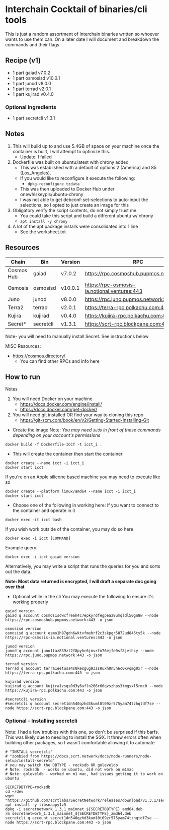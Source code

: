 # Interchain Cocktail of binaries/cli tools
This is just a random assortment of Interchain binaries written so whoever wants to use them can.  On a later date I will document and breakdown the commands and their flags

## Recipe (v1)
- 1 part gaiad v7.0.2
- 1 part osmosisd v10.0.1
- 1 part junod v8.0.0
- 1 part terrad v2.0.1
- 1 part kujirad v0.4.0

### Optional ingredients
- 1 part secretcli v1.3.1

## Notes
1. This will build up to and use 5.4GB of space on your machine once the container is built, I will attempt to optimize this.
    - Update: I failed
2. Dockerfile was built on ubuntu:latest with chrony added
    - This was established with a default of options 2 (America) and 85 (Los_Angeles).
    - If you would like to reconfigure it execute the following:
        - `dpkg-reconfigure tzdata`
    - This was then uploaded to Docker Hub under onewhiskeypls/ubuntu-chrony
    - I was not able to get debconf-set-selections to auto-input the selections, so I opted to just create an image for this
3. Obligatory verify the script contents, do not simply trust me.
    - You could take this script and build a different ubuntu w/ chrony
    - `apt install -y chrony`
4. A lot of the apt package installs were consolidated into 1 line
    - See the worksheet.txt

## Resources
|Chain|Bin|Version|RPC|
|-|-|-|--|
|Cosmos Hub|gaiad|v7.0.2| https://rpc.cosmoshub.pupmos.network:443 |
|Osmosis|osmosisd|v10.0.1| https://rpc-osmosis-ia.notional.ventures:443 |
|Juno|junod|v8.0.0| https://rpc.juno.pupmos.network:443 |
|Terra2|terrad|v2.0.1| https://terra-rpc.polkachu.com:443 |
|Kujira|kujirad|v0.4.0| https://kujira-rpc.polkachu.com:443 |
|Secret*|secretcli|v1.3.1| https://scrt-rpc.blockpane.com:443 |

Note- you will need to manually install Secret. See instructions below

MISC Resources:
- https://cosmos.directory/
  - You can find other RPCs and info here

## How to run
Notes
1. You will need Docker on your machine
    - https://docs.docker.com/engine/install/
    - https://docs.docker.com/get-docker/
2. You will need git installed OR find your way to cloning this repo
    - https://git-scm.com/book/en/v2/Getting-Started-Installing-Git

- Create the image
Note: *You may need `sudo` in front of these commands depending on your account's permissions*

```
docker build -f Dockerfile-ICCT -t icct_i .
```

- This will create the container then start the container
```
docker create --name icct -i icct_i
docker start icct
```

If you're on an Apple silicone based machine you may need to execute like so
```
docker create --platform linux/amd64 --name icct -i icct_i
docker start icct

```

- Choose one of the following in working here:
If you want to connect to the container and operate in it
```
docker exec -it icct bash
```

If you wish work outside of the container, you may do so here
```
docker exec -i icct [COMMAND]
```
Example query:
```
docker exec -i icct gaiad version
```
Alternatively, you may write a script that runs the queries for you and sorts out the data.

**Note: Most data returned is encrypted, I will draft a separate doc going over that**

- Optional while in the cli
You may execute the following to ensure it's working properly
```
gaiad version
gaiad q account cosmos1scwcfre6h4c7epkyrdfegpeaz8umqldl50gn8w --node https://rpc.cosmoshub.pupmos.network:443 -o json

osmosisd version
osmosisd q account osmo1h87gdn6wktvfmehrf2c3skpgr5872ud845ty5k --node https://rpc-osmosis-ia.notional.ventures:443 -o json

junod version
junod q account juno1taz839zt2f8pyhc6jmvrfm76ejfe0sf8jvthcy --node https://rpc.juno.pupmos.network:443 -o json

terrad version
terrad q account terra1eetusa4s0kesgug93zs8uxh0n5h6c0xvqmg0xr --node https://terra-rpc.polkachu.com:443 -o json

kujirad version
kujirad q account kujira1vsqs0d3y6ufln266r60qvszhps3tmgsxl5rmc0 --node https://kujira-rpc.polkachu.com:443 -o json

#secretcli version
#secretcli q account secret1dn540qzhd3kuml0t09zr575yam74tzhqtdf7se --node https://scrt-rpc.blockpane.com:443 -o json
```

### Optional - Installing secretcli
Note: I had a few troubles with this one, so don't be surprised if this barfs. This was likely due to needing to install the SGX.  It threw errors often when building other packages, so I wasn't comfortable allowing it to automate
```
# "INSTALL secretcli"
# "zombied from https://docs.scrt.network/docs/node-runners/node-setup/install-secretd"
# you may switch the DBTYPE - rocksdb OR goleveldb
# Note: rocksdb  - works on ubuntu, did not work on m1mac
# Note: goleveldb - worked on m1 mac, had issues getting it to work on ubuntu

SECRETDBTYPE=rocksdb
cd ~/dev
wget "https://github.com/scrtlabs/SecretNetwork/releases/download/v1.3.1/secretnetwork_1.3.1_mainnet_${SECRETDBTYPE}_amd64.deb"
apt install -y libsnappy1v5
dpkg -i secretnetwork_1.3.1_mainnet_${SECRETDBTYPE}_amd64.deb
rm secretnetwork_1.3.1_mainnet_${SECRETDBTYPE}_amd64.deb
secretcli q account secret1dn540qzhd3kuml0t09zr575yam74tzhqtdf7se --node https://scrt-rpc.blockpane.com:443 -o json
```
